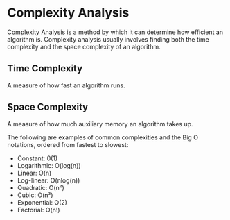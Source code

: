 # Complexity Analysis

Complexity Analysis is a method by which it can determine how efficient an algorithm is. Complexity analysis usually involves finding both the time complexity and the space complexity of an algorithm.

## Time Complexity

A measure of how fast an algorithm runs.

## Space Complexity

A measure of how much auxiliary memory an algorithm takes up.

The following are examples of common complexities and the Big O notations, ordered from fastest to slowest:

- Constant: 0(1)
- Logarithmic: O(log(n))
- Linear: O(n)
- Log-linear: O(nlog(n))
- Quadratic: O(n²)
- Cubic: O(n³)
- Exponential: O(2)
- Factorial: O(n!)
